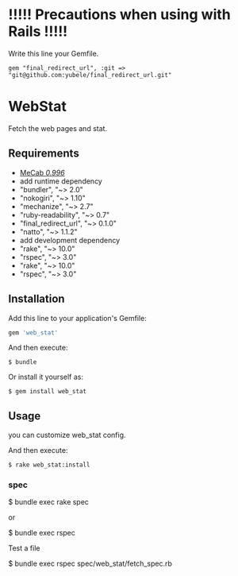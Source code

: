 # !!!!! Precautions when using with Rails !!!!!

Write this line your Gemfile.
```
gem "final_redirect_url", :git => "git@github.com:yubele/final_redirect_url.git"
```

# WebStat

Fetch the web pages and stat.

## Requirements

-  [MeCab _0.996_](http://taku910.github.io/mecab/#download)
- add runtime dependency
 - "bundler", "~> 2.0"
 - "nokogiri", "~> 1.10"
 - "mechanize", "~> 2.7"
 - "ruby-readability", "~> 0.7"
 - "final_redirect_url", "~> 0.1.0"
 - "natto", "~> 1.1.2"
- add development dependency
 - "rake", "~> 10.0"
 - "rspec", "~> 3.0"
- "rake", "~> 10.0"
- "rspec", "~> 3.0"

## Installation

Add this line to your application's Gemfile:

```ruby
gem 'web_stat'
```

And then execute:

    $ bundle

Or install it yourself as:

    $ gem install web_stat

## Usage

you can customize web_stat config.

And then execute:

    $ rake web_stat:install

### spec

  $ bundle exec rake spec
  
or

  $ bundle exec rspec

Test a file

  $ bundle exec rspec spec/web_stat/fetch_spec.rb 
